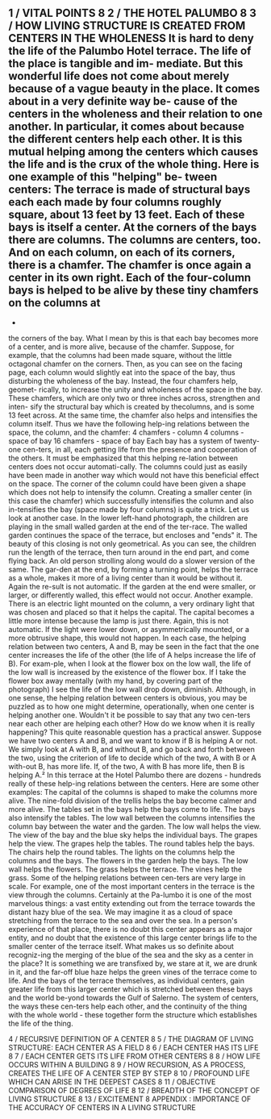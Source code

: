 1 / VITAL POINTS	8
2 / THE HOTEL PALUMBO	8
3 / HOW LIVING STRUCTURE IS CREATED FROM CENTERS IN THE WHOLENESS
It is hard to deny the life of the Palumbo Hotel
terrace. The life of the place is tangible and im-
mediate. But this wonderful life does not come
about merely because of a vague beauty in the
place. It comes about in a very
definite way be-
cause of the centers in the wholeness and their
relation to one another. In particular, it comes
about because the different centers help each other.
It is this mutual helping among the centers
which causes the life and is the crux of the whole
thing. Here is one example of this "helping" be-
tween centers: The terrace is made of structural
bays
each
each made by four columns
roughly square, about 13 feet by 13 feet. Each of
these bays is itself a center. At the corners of the
bays there are columns. The columns are centers,
too. And on each column, on each of its corners,
there is a chamfer. The chamfer is once again a
center in its own right.
Each of the four-column bays is helped to be
alive by these tiny chamfers on the columns at
-
-
the corners of the bay. What I mean by this is
that each bay becomes more of a center, and is
more alive, because of the chamfer. Suppose, for
example, that the columns had been made
square, without the little octagonal chamfer on
the corners. Then, as you can see on the facing
page, each column would slightly eat into the
space of the bay, thus disturbing the wholeness of
the bay. Instead, the four chamfers help, geomet-
rically, to increase the unity and wholeness of the
space in the bay. These chamfers, which are only
two or three inches across, strengthen and inten-
sify the structural bay which is created by thecolumns, and is some 13 feet across. At the same time, the chamfer also helps and intensifies the column itself. Thus we have the following help-ing relations between the space, the column, and the chamfer:
4 chamfers - column
4 columns - space of bay
16 chamfers - space of bay
Each bay has a system of twenty-one cen-ters, in all, each getting life from the presence and cooperation of the others.
It must be emphasized that this helping re-lation between centers does not occur automati-cally. The columns could just as easily have been made in another way which would not have this beneficial effect on the space. The corner of the column could have been given a shape which does not help to intensify the column. Creating a smaller center (in this case the chamfer) which successfully intensifies the column and also in-tensifies the bay (space made by four columns) is quite a trick.
Let us look at another case. In the lower left-hand photograph, the children are playing in the small walled garden at the end of the ter-race. The walled garden continues the space of the terrace, but encloses and "ends" it. The beauty of this closing is not only geometrical. As you can see, the children run the length of the terrace, then turn around in the end part, and come flying back. An old person strolling along would do a slower version of the same. The gar-den at the end, by forming a turning point, helps the terrace as a whole, makes it more of a living center than it would be without it. Again the re-sult is not automatic. If the garden at the end were smaller, or larger, or differently walled, this effect would not occur.
Another example. There is an electric light mounted on the column, a very ordinary light that was chosen and placed so that it helps the capital. The capital becomes a little more intense because the lamp is just there. Again, this is not automatic. If the light were lower down, or asymmetrically mounted, or a more obtrusive shape, this would not happen.
In each case, the helping relation between two centers, A and B, may be seen in the fact that the one center increases the life of the other (the life of A helps increase the life of B). For exam-ple, when I look at the flower box on the low wall, the life of the low wall is increased by the existence of the flower box. If I take the flower box away mentally (with my hand, by covering part of the photograph) I see the life of the low wall drop down, diminish.
Although, in one sense, the helping relation between centers is obvious, you may be puzzled as to how one might determine, operationally, when one center is helping another one.
Wouldn't it be possible to say that any two cen-ters near each other are helping each other? How do we know when it is really happening? This quite reasonable question has a practical answer.
Suppose we have two centers A and B, and we want to know if B is helping A or not. We simply look at A with B, and without B, and go back and forth between the two, using the criterion of life to decide which of the two, A with B or A with-out B, has more life. If, of the two, A with B has more life, then B is helping A.²
In this terrace at the Hotel Palumbo there are dozens - hundreds really of these help-ing relations between the centers. Here are some
other examples:
The capital of the columns is shaped to make the columns more alive.
The nine-fold division of the trellis helps the bay become calmer and more alive.
The tables set in the bays help the bays come to life.
The bays also intensify the tables.
The low wall between the columns intensifies the column bay between the water and the garden.
The low wall helps the view.
The view of the bay and the blue sky helps the individual bays.
The grapes help the view.
The grapes help the tables.
The round tables help the bays.
The chairs help the round tables.
The lights on the columns help the columns and the bays.
The flowers in the garden help the bays.
The low wall helps the flowers.
The grass helps the terrace.
The vines help the grass.
Some of the helping relations between cen-ters are very large in scale. For example, one of the most important centers in the terrace is the view through the columns. Certainly at the Pa-lumbo it is one of the most marvelous things: a vast entity extending out from the terrace towards the distant hazy blue of the sea. We may imagine it as a cloud of space stretching from the terrace to the sea and over the sea. In a person's experience of that place, there is no doubt this center appears as a major entity, and no doubt that the existence of this large center brings life to the smaller center of the terrace itself.
What makes us so definite about recogniz-ing the merging of the blue of the sea and the sky as a center in the place? It is something we are transfixed by, we stare at it, we are drunk in it, and the far-off blue haze helps the green vines of the terrace come to life. And the bays of the terrace themselves, as individual centers, gain greater life from this larger center which is stretched between these bays and the world be-yond towards the Gulf of Salerno.
The system of centers, the ways these cen-ters help each other, and the continuity of the thing with the whole world - these together form the structure which establishes the life of the thing.

4 / RECURSIVE DEFINITION OF A CENTER	8
5 / THE DIAGRAM OF LIVING STRUCTURE: EACH CENTER AS A FIELD	8
6 / EACH CENTER HAS ITS LIFE	8
7 / EACH CENTER GETS ITS LIFE FROM OTHER CENTERS	8
8 / HOW LIFE OCCURS WITHIN A BUILDING	8
9 / HOW RECURSION, AS A PROCESS, CREATES THE LIFE OF A CENTER STEP BY STEP	8
10 / PROFOUND LIFE WHICH CAN ARISE IN THE DEEPEST CASES	8
11 / OBJECTIVE COMPARISON OF DEGREES OF LIFE	8
12 / BREADTH OF THE CONCEPT OF LIVING STRUCTURE	8
13 / EXCITEMENT	8
APPENDIX : IMPORTANCE OF THE ACCURACY OF CENTERS IN A LIVING STRUCTURE
